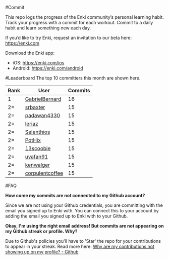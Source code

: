 #Commit

This repo logs the progress of the Enki community’s personal learning habit. Track your progress with a commit for each workout. Commit to a daily habit and learn something new each day.

If you’d like to try Enki, request an invitation to our beta here: https://enki.com

Download the Enki app: 
 - iOS: https://enki.com/ios
 - Android: https://enki.com/android

#Leaderboard
The top 10 committers this month are shown here.

| Rank | User | Commits |
|------|------|---------|
|1|[GabrielBernard](https://github.com/GabrielBernard)|16|
|2=|[srbaxter](https://github.com/srbaxter)|15|
|2=|[padawan4330](https://github.com/padawan4330)|15|
|2=|[leriaz](https://github.com/leriaz)|15|
|2=|[Selenthios](https://github.com/Selenthios)|15|
|2=|[PotHix](https://github.com/PotHix)|15|
|2=|[13scoobie](https://github.com/13scoobie)|15|
|2=|[uvafan91](https://github.com/uvafan91)|15|
|2=|[kenwalger](https://github.com/kenwalger)|15|
|2=|[corpulentcoffee](https://github.com/corpulentcoffee)|15|

#FAQ

**How come my commits are not connected to my Github account?**

Since we are not using your Github credentials, you are committing with the email you signed up to Enki with. You can connect this to your account by adding the email you signed up to Enki with to your Github.

**Okay, I'm using the right email address! But commits are not appearing on my Github streak or profile. Why?**

Due to Github's policies you'll have to 'Star' the repo for your contributions to appear in your streak. Read more here: [Why are my contributions not showing up on my profile? - Github](https://help.github.com/articles/why-are-my-contributions-not-showing-up-on-my-profile/)

